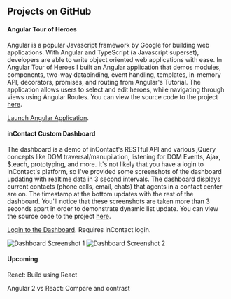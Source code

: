 ## Projects on GitHub

#### Angular Tour of Heroes
Angular is a popular Javascript framework by Google for building web applications. With Angular and TypeScript (a Javascript superset), developers are able to write object oriented web applications with ease. In Angular Tour of Heroes I built an Angular application that demos modules, components, two-way databinding, event handling, templates, in-memory API, decorators, promises, and routing from Angular's Tutorial. The application allows users to select and edit heroes, while navigating through views using Angular Routes. You can view the source code to the project [here](https://github.com/agarciamog/angular-tour-of-heroes).

[Launch Angular Application](https://github.com/agarciamog/angular-tour-of-heroes/tree/master/src/app).

#### inContact Custom Dashboard
The dashboard is a demo of inContact's RESTful API and various jQuery concepts like DOM traversal/manupilation, listening for DOM Events, Ajax, $.each, prototyping, and more. It's not likely that you have a login to inContact's platform, so I've provided some screenshots of the dashboard updating with realtime data in 3 second intervals. The dashboard displays current contacts (phone calls, email, chats) that agents in a contact center are on. The timestamp at the bottom updates with the rest of the dashboard. You'll notice that these screenshots are taken more than 3 seconds apart in order to demonstrate dynamic list update. You can view the source code to the project [here](https://github.com/agarciamog/incontact-dashboard).

[Login to the Dashboard](https://agarciamog.github.io/incontact-dashboard/redirect). Requires inContact login.

![Dashboard Screenshot 1](https://agarciamog.github.io/img/dashboard1.PNG)
![Dashboard Screenshot 2](https://agarciamog.github.io/img/dashboard2.PNG)

#### Upcoming
React: Build using React

Angular 2 vs React: Compare and contrast
